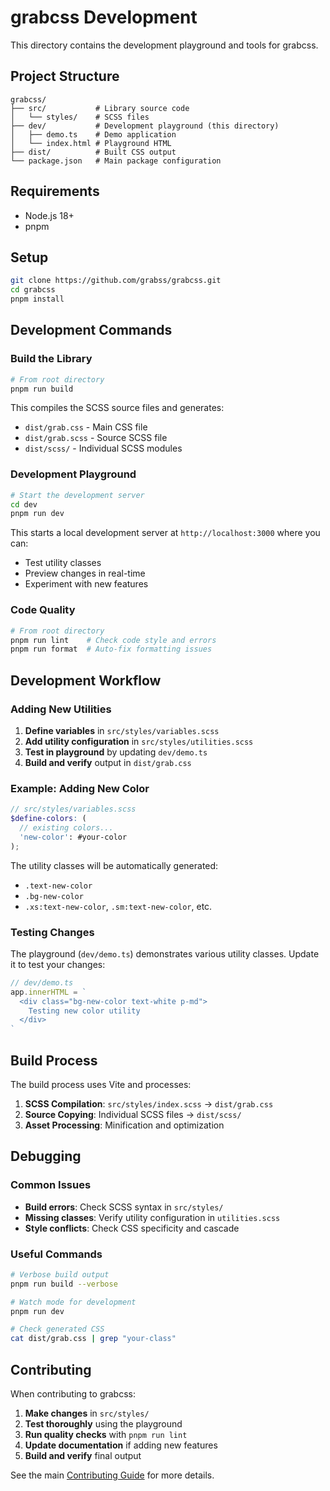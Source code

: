 # grabcss Development

This directory contains the development playground and tools for grabcss.

## Project Structure

```
grabcss/
├── src/           # Library source code
│   └── styles/    # SCSS files
├── dev/           # Development playground (this directory)
│   ├── demo.ts    # Demo application
│   └── index.html # Playground HTML
├── dist/          # Built CSS output
└── package.json   # Main package configuration
```

## Requirements

- Node.js 18+
- pnpm

## Setup

```bash
git clone https://github.com/grabss/grabcss.git
cd grabcss
pnpm install
```

## Development Commands

### Build the Library

```bash
# From root directory
pnpm run build
```

This compiles the SCSS source files and generates:

- `dist/grab.css` - Main CSS file
- `dist/grab.scss` - Source SCSS file
- `dist/scss/` - Individual SCSS modules

### Development Playground

```bash
# Start the development server
cd dev
pnpm run dev
```

This starts a local development server at `http://localhost:3000` where you can:

- Test utility classes
- Preview changes in real-time
- Experiment with new features

### Code Quality

```bash
# From root directory
pnpm run lint    # Check code style and errors
pnpm run format  # Auto-fix formatting issues
```

## Development Workflow

### Adding New Utilities

1. **Define variables** in `src/styles/variables.scss`
2. **Add utility configuration** in `src/styles/utilities.scss`
3. **Test in playground** by updating `dev/demo.ts`
4. **Build and verify** output in `dist/grab.css`

### Example: Adding New Color

```scss
// src/styles/variables.scss
$define-colors: (
  // existing colors...
  'new-color': #your-color
);
```

The utility classes will be automatically generated:

- `.text-new-color`
- `.bg-new-color`
- `.xs:text-new-color`, `.sm:text-new-color`, etc.

### Testing Changes

The playground (`dev/demo.ts`) demonstrates various utility classes. Update it to test your changes:

```typescript
// dev/demo.ts
app.innerHTML = `
  <div class="bg-new-color text-white p-md">
    Testing new color utility
  </div>
`
```

## Build Process

The build process uses Vite and processes:

1. **SCSS Compilation**: `src/styles/index.scss` → `dist/grab.css`
2. **Source Copying**: Individual SCSS files → `dist/scss/`
3. **Asset Processing**: Minification and optimization

## Debugging

### Common Issues

- **Build errors**: Check SCSS syntax in `src/styles/`
- **Missing classes**: Verify utility configuration in `utilities.scss`
- **Style conflicts**: Check CSS specificity and cascade

### Useful Commands

```bash
# Verbose build output
pnpm run build --verbose

# Watch mode for development
pnpm run dev

# Check generated CSS
cat dist/grab.css | grep "your-class"
```

## Contributing

When contributing to grabcss:

1. **Make changes** in `src/styles/`
2. **Test thoroughly** using the playground
3. **Run quality checks** with `pnpm run lint`
4. **Update documentation** if adding new features
5. **Build and verify** final output

See the main [Contributing Guide](../CONTRIBUTING.md) for more details.
